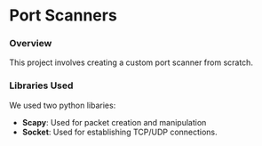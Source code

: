 # Port Scanners
### Overview
This project involves creating a custom port scanner from scratch. 

### Libraries Used
We used two python libaries:
* **Scapy**: Used for packet creation and manipulation
* **Socket**: Used for establishing TCP/UDP connections.
